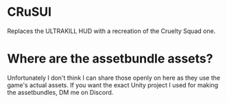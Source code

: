 # CRuSUI
Replaces the ULTRAKILL HUD with a recreation of the Cruelty Squad one.

# Where are the assetbundle assets?
Unfortunately I don't think I can share those openly on here as they use the game's actual assets. If you want the exact Unity project I used for making the assetbundles, DM me on Discord.